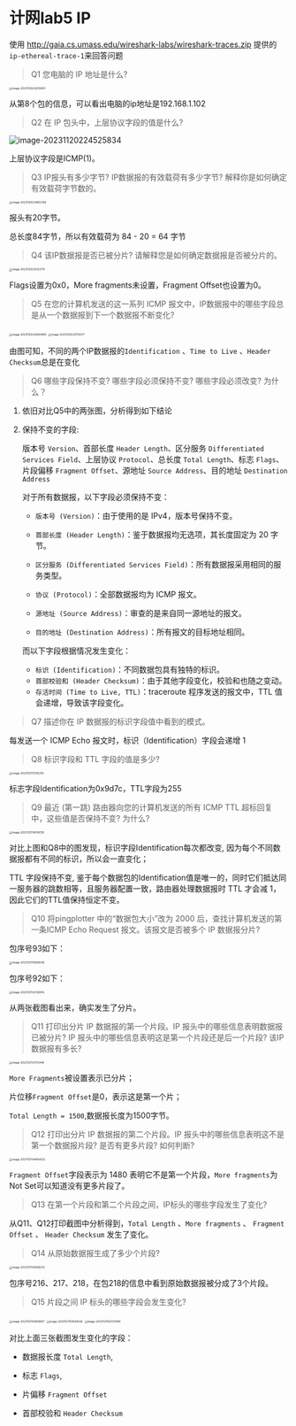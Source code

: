 # 计网lab5 IP

使用 http://gaia.cs.umass.edu/wireshark-labs/wireshark-traces.zip 提供的`ip-ethereal-trace-1`来回答问题

> Q1 您电脑的 IP 地址是什么?

<img src="计网lab5-IP.assets/image-20231120224216067.png" alt="image-20231120224216067" style="zoom: 33%;" />

从第8个包的信息，可以看出电脑的ip地址是192.168.1.102

> Q2 在 IP 包头中，上层协议字段的值是什么?

![image-20231120224525834](计网lab5-IP.assets/image-20231120224525834.png)

上层协议字段是ICMP(1)。

> Q3 IP报头有多少字节? IP数据报的有效载荷有多少字节? 解释你是如何确定有效载荷字节数的。

<img src="计网lab5-IP.assets/image-20231120224852768.png" alt="image-20231120224852768" style="zoom: 33%;" />

报头有20字节。

总长度84字节，所以有效载荷为 84 - 20 = 64 字节

> Q4 该IP数据报是否已被分片? 请解释您是如何确定数据报是否被分片的。

<img src="计网lab5-IP.assets/image-20231120225122715.png" alt="image-20231120225122715" style="zoom:33%;" />

Flags设置为0x0，More fragments未设置，Fragment Offset也设置为0。

> Q5 在您的计算机发送的这一系列 ICMP 报文中，IP数据报中的哪些字段总是从一个数据报到下一个数据报不断变化?

<img src="计网lab5-IP.assets/image-20231120230654990.png" alt="image-20231120230654990" style="zoom:33%;" />

<img src="计网lab5-IP.assets/image-20231120230719377.png" alt="image-20231120230719377" style="zoom:33%;" />

由图可知，不同的两个IP数据报的`Identification` 、`Time to Live` 、`Header Checksum`总是在变化

> Q6 哪些字段保持不变? 哪些字段必须保持不变? 哪些字段必须改变? 为什么？

1. 依旧对比Q5中的两张图，分析得到如下结论

2. 保持不变的字段:

   版本号 `Version`、首部长度 `Header Length`、区分服务 `Differentiated Services Field`、上层协议 `Protocol`、总长度 `Total Length`、标志 `Flags`、片段偏移 `Fragment Offset`、源地址 `Source Address`、目的地址 `Destination Address`

   对于所有数据报，以下字段必须保持不变：

   - `版本号 (Version)`：由于使用的是 IPv4，版本号保持不变。

   - `首部长度 (Header Length)`：鉴于数据报均无选项，其长度固定为 20 字节。

   - `区分服务 (Differentiated Services Field)`：所有数据报采用相同的服务类型。

   - `协议 (Protocol)`：全部数据报均为 ICMP 报文。

   - `源地址 (Source Address)`：审查的是来自同一源地址的报文。

   - `目的地址 (Destination Address)`：所有报文的目标地址相同。

   而以下字段根据情况发生变化：

   - `标识 (Identification)`：不同数据包具有独特的标识。
   - `首部校验和 (Header Checksum)`：由于其他字段变化，校验和也随之变动。
   - `存活时间 (Time to Live, TTL)`：traceroute 程序发送的报文中，TTL 值会递增，导致该字段变化。

> Q7 描述你在 IP 数据报的标识字段值中看到的模式。

每发送一个 ICMP Echo 报文时，标识（Identification）字段会递增 1

> Q8 标识字段和 TTL 字段的值是多少?

<img src="计网lab5-IP.assets/image-20231121113135319.png" alt="image-20231121113135319" style="zoom:33%;" />

标志字段Identification为0x9d7c，TTL字段为255

> Q9 最近 (第一跳) 路由器向您的计算机发送的所有 ICMP TTL 超标回复中，这些值是否保持不变? 为什么?

<img src="计网lab5-IP.assets/image-20231121114518739.png" alt="image-20231121114518739" style="zoom:33%;" />

对比上图和Q8中的图发现，标识字段Identification每次都改变, 因为每个不同数据报都有不同的标识，所以会一直变化；

TTL 字段保持不变, 鉴于每个数据包的Identification值是唯一的，同时它们抵达同一服务器的跳数相等，且服务器配置一致，路由器处理数据报时 TTL 才会减 1，因此它们的TTL值保持恒定不变。

> Q10 将pingplotter 中的“数据包大小”改为 2000 后，查找计算机发送的第一条ICMP Echo Request 报文。该报文是否被多个 IP 数据报分片?

包序号93如下：

<img src="计网lab5-IP.assets/image-20231121115806545.png" alt="image-20231121115806545" style="zoom:33%;" />

包序号92如下：

<img src="计网lab5-IP.assets/image-20231121120130914.png" alt="image-20231121120130914" style="zoom:33%;" />

从两张截图看出来，确实发生了分片。

> Q11 打印出分片 IP 数据报的第一个片段。IP 报头中的哪些信息表明数据报已被分片? IP 报头中的哪些信息表明这是第一个片段还是后一个片段? 该IP数据报有多长?

<img src="计网lab5-IP.assets/image-20231121121713448.png" alt="image-20231121121713448" style="zoom:33%;" />

`More Fragments`被设置表示已分片；

片位移`Fragment Offset`是0，表示这是第一个片；

`Total Length = 1500`,数据报长度为1500字节。

> Q12 打印出分片 IP 数据报的第二个片段。IP 报头中的哪些信息表明这不是第一个数据报片段? 是否有更多片段? 如何判断?

<img src="计网lab5-IP.assets/image-20231121144654522.png" alt="image-20231121144654522" style="zoom:33%;" />

`Fragment Offset`字段表示为 1480 表明它不是第一个片段，`More fragments`为Not Set可以知道没有更多片段了。

> Q13 在第一个片段和第二个片段之间，IP标头的哪些字段发生了变化?

从Q11、Q12打印截图中分析得到，`Total Length` 、`More fragments` 、 `Fragment Offset` 、 `Header Checksum` 发生了变化。

> Q14 从原始数据报生成了多少个片段?

<img src="计网lab5-IP.assets/image-20231121145936212.png" alt="image-20231121145936212" style="zoom:33%;" />

包序号216、217、218，在包218的信息中看到原始数据报被分成了3个片段。

> Q15 片段之间 IP 标头的哪些字段会发生变化?

<img src="计网lab5-IP.assets/image-20231121150609817.png" alt="image-20231121150609817" style="zoom:33%;" />



<img src="计网lab5-IP.assets/image-20231121150639226.png" alt="image-20231121150639226" style="zoom:33%;" />



<img src="计网lab5-IP.assets/image-20231121150730499.png" alt="image-20231121150730499" style="zoom:33%;" />

对比上面三张截图发生变化的字段：

- 数据报长度 `Total Length`, 

- 标志 `Flags`, 

- 片偏移 `Fragment Offset` 

- 首部校验和 `Header Checksum` 